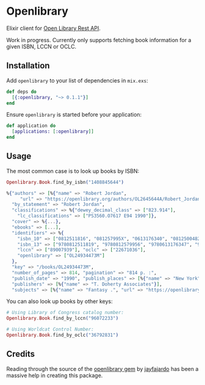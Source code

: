 # Openlibrary

Elixir client for [Open Library Rest API](https://openlibrary.org/dev/docs/restful_api).

Work in progress. Currently only supports fetching book information for a given ISBN, LCCN or OCLC.

## Installation

Add `openlibrary` to your list of dependencies in `mix.exs`:

```elixir
def deps do
  [{:openlibrary, "~> 0.1.1"}]
end
```

Ensure `openlibrary` is started before your application:

```elixir
def application do
  [applications: [:openlibrary]]
end
```

## Usage

The most common case is to look up books by ISBN:

```elixir
Openlibrary.Book.find_by_isbn("1408845644")

%{"authors" => [%{"name" => "Robert Jordan",
     "url" => "https://openlibrary.org/authors/OL2645644A/Robert_Jordan"}],
  "by_statement" => "Robert Jordan",
  "classifications" => %{"dewey_decimal_class" => ["823.914"],
    "lc_classifications" => ["PS3560.O7617 E94 1990"]},
  "cover" => %{...},
  "ebooks" => [...],
  "identifiers" => %{
    "isbn_10" => ["0812511816", "081257995X", "0613176340", "0812500482"],
    "isbn_13" => ["9780812511819", "9780812579956", "9780613176347", "9780812500486"],
    "lccn" => ["89007939"], "oclc" => ["22671036"],
    "openlibrary" => ["OL24934473M"]
  },
  "key" => "/books/OL24934473M",
  "number_of_pages" => 814, "pagination" => "814 p. :",
  "publish_date" => "1990", "publish_places" => [%{"name" => "New York"}],
  "publishers" => [%{"name" => "T. Doherty Associates"}],
  "subjects" => [%{"name" => "Fantasy .", "url" => "https://openlibrary.org/subjects/fantasy_."}]}
```

You can also look up books by other keys:

```elixir
# Using Library of Congress catalog number:
Openlibrary.Book.find_by_lccn("96072233")

# Using Worldcat Control Number:
Openlibrary.Book.find_by_oclc("36792831")
```

## Credits

Reading through the source of the [openlibrary gem](https://github.com/jayfajardo/openlibrary)
by [jayfajardo](https://github.com/jayfajardo) has been a massive help in
creating this package.

